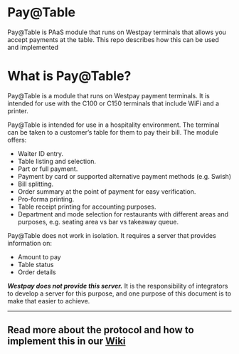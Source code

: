 # Pay@Table
Pay@Table is PAaS module that runs on Westpay terminals that allows you accept payments at the table. This repo describes how this can be used and implemented

# What is Pay@Table?
Pay@Table is a module that runs on Westpay payment terminals.  It is intended for use with the C100 or C150 terminals that include WiFi and a printer.

Pay@Table is intended for use in a hospitality environment.  The terminal can be taken to a customer’s table for them to pay their bill.  The module offers:

- Waiter ID entry.
- Table listing and selection.
- Part or full payment.
- Payment by card or supported alternative payment methods (e.g. Swish)
- Bill splitting.
- Order summary at the point of payment for easy verification.
- Pro-forma printing.
- Table receipt printing for accounting purposes.
- Department and mode selection for restaurants with different areas and purposes, e.g. seating area vs bar vs takeaway queue.

Pay@Table does not work in isolation.  It requires a server that provides information on:

- Amount to pay
- Table status
- Order details

**_Westpay does not provide this server._**  It is the responsibility of integrators to develop a server for this purpose, and one purpose of this document is to make that easier to achieve.

---

## Read more about the protocol and how to implement this in our [Wiki](https://github.com/westpay/Pay-At-Table/wiki)
